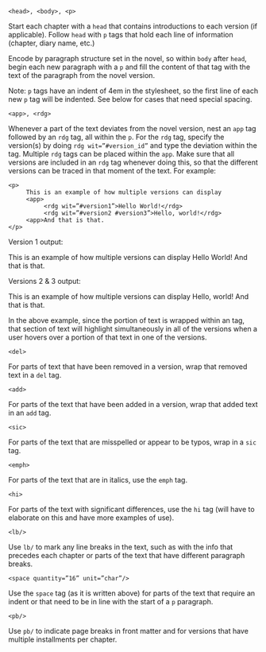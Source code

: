     <head>, <body>, <p>

Start each chapter with a `head` that contains introductions to each version (if applicable). Follow `head` with `p` tags that hold each line of information (chapter, diary name, etc.)

Encode by paragraph structure set in the novel, so within `body` after `head`, begin each new paragraph with a `p` and fill the content of that tag with the text of the paragraph from the novel version.

Note: `p` tags have an indent of 4em in the stylesheet, so the first line of each new `p` tag will be indented. See <space> below for cases that need special spacing.

    <app>, <rdg>

Whenever a part of the text deviates from the novel version, nest an `app` tag followed by an `rdg` tag, all within the `p`. For the `rdg` tag, specify the version(s) by doing `rdg wit=”#version_id”` and type the deviation within the tag. Multiple `rdg` tags can be placed within the `app`. Make sure that all versions are included in an `rdg` tag whenever doing this, so that the different versions can be traced in that moment of the text. For example:

    <p>
         This is an example of how multiple versions can display
         <app>
              <rdg wit=”#version1”>Hello World!</rdg>
              <rdg wit=”#version2 #version3”>Hello, world!</rdg>
         <app>And that is that.
    </p>

Version 1 output:

  This is an example of how multiple versions can display Hello World! And that is that.

Versions 2 & 3 output:

  This is an example of how multiple versions can display Hello, world! And that is that.

In the above example, since the portion of text is wrapped within an <app> tag, that section of text will highlight simultaneously in all of the versions when a user hovers over a portion of that text in one of the versions.

    <del>

For parts of text that have been removed in a version, wrap that removed text in a `del` tag.

    <add>

For parts of the text that have been added in a version, wrap that added text in an `add` tag.

    <sic>

For parts of the text that are misspelled or appear to be typos, wrap in a `sic` tag.

    <emph>

For parts of the text that are in italics, use the `emph` tag.

    <hi>

For parts of the text with significant differences, use the `hi` tag (will have to elaborate on this and have more examples of use).

    <lb/>

Use `lb/` to mark any line breaks in the text, such as with the info that precedes each chapter or parts of the text that have different paragraph breaks.

    <space quantity=”16” unit=”char”/>

Use the `space` tag (as it is written above) for parts of the text that require an indent or that need to be in line with the start of a `p` paragraph.

    <pb/>

Use `pb/` to indicate page breaks in front matter and for versions that have multiple installments per chapter.
